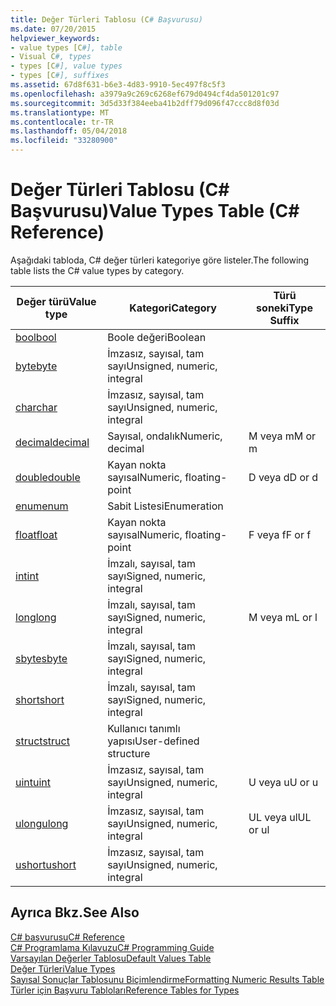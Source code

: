 ```yaml
---
title: Değer Türleri Tablosu (C# Başvurusu)
ms.date: 07/20/2015
helpviewer_keywords:
- value types [C#], table
- Visual C#, types
- types [C#], value types
- types [C#], suffixes
ms.assetid: 67d8f631-b6e3-4d83-9910-5ec497f8c5f3
ms.openlocfilehash: a3979a9c269c6268ef679d0494cf4da501201c97
ms.sourcegitcommit: 3d5d33f384eeba41b2dff79d096f47ccc8d8f03d
ms.translationtype: MT
ms.contentlocale: tr-TR
ms.lasthandoff: 05/04/2018
ms.locfileid: "33280900"
---
```

# <a name="value-types-table-c-reference"></a><span data-ttu-id="ab4f0-102">Değer Türleri Tablosu (C# Başvurusu)</span><span class="sxs-lookup"><span data-stu-id="ab4f0-102">Value Types Table (C# Reference)</span></span>
<span data-ttu-id="ab4f0-103">Aşağıdaki tabloda, C# değer türleri kategoriye göre listeler.</span><span class="sxs-lookup"><span data-stu-id="ab4f0-103">The following table lists the C# value types by category.</span></span>  
  
|<span data-ttu-id="ab4f0-104">Değer türü</span><span class="sxs-lookup"><span data-stu-id="ab4f0-104">Value type</span></span>|<span data-ttu-id="ab4f0-105">Kategori</span><span class="sxs-lookup"><span data-stu-id="ab4f0-105">Category</span></span>|<span data-ttu-id="ab4f0-106">Türü soneki</span><span class="sxs-lookup"><span data-stu-id="ab4f0-106">Type Suffix</span></span>|  
|----------------|--------------|-----------------|  
|[<span data-ttu-id="ab4f0-107">bool</span><span class="sxs-lookup"><span data-stu-id="ab4f0-107">bool</span></span>](../../../csharp/language-reference/keywords/bool.md)|<span data-ttu-id="ab4f0-108">Boole değeri</span><span class="sxs-lookup"><span data-stu-id="ab4f0-108">Boolean</span></span>||  
|[<span data-ttu-id="ab4f0-109">byte</span><span class="sxs-lookup"><span data-stu-id="ab4f0-109">byte</span></span>](../../../csharp/language-reference/keywords/byte.md)|<span data-ttu-id="ab4f0-110">İmzasız, sayısal, tam sayı</span><span class="sxs-lookup"><span data-stu-id="ab4f0-110">Unsigned, numeric, integral</span></span>||  
|[<span data-ttu-id="ab4f0-111">char</span><span class="sxs-lookup"><span data-stu-id="ab4f0-111">char</span></span>](../../../csharp/language-reference/keywords/char.md)|<span data-ttu-id="ab4f0-112">İmzasız, sayısal, tam sayı</span><span class="sxs-lookup"><span data-stu-id="ab4f0-112">Unsigned, numeric, integral</span></span>||  
|[<span data-ttu-id="ab4f0-113">decimal</span><span class="sxs-lookup"><span data-stu-id="ab4f0-113">decimal</span></span>](../../../csharp/language-reference/keywords/decimal.md)|<span data-ttu-id="ab4f0-114">Sayısal, ondalık</span><span class="sxs-lookup"><span data-stu-id="ab4f0-114">Numeric, decimal</span></span>|<span data-ttu-id="ab4f0-115">M veya m</span><span class="sxs-lookup"><span data-stu-id="ab4f0-115">M or m</span></span>|  
|[<span data-ttu-id="ab4f0-116">double</span><span class="sxs-lookup"><span data-stu-id="ab4f0-116">double</span></span>](../../../csharp/language-reference/keywords/double.md)|<span data-ttu-id="ab4f0-117">Kayan nokta sayısal</span><span class="sxs-lookup"><span data-stu-id="ab4f0-117">Numeric, floating-point</span></span>|<span data-ttu-id="ab4f0-118">D veya d</span><span class="sxs-lookup"><span data-stu-id="ab4f0-118">D or d</span></span>|  
|[<span data-ttu-id="ab4f0-119">enum</span><span class="sxs-lookup"><span data-stu-id="ab4f0-119">enum</span></span>](../../../csharp/language-reference/keywords/enum.md)|<span data-ttu-id="ab4f0-120">Sabit Listesi</span><span class="sxs-lookup"><span data-stu-id="ab4f0-120">Enumeration</span></span>||  
|[<span data-ttu-id="ab4f0-121">float</span><span class="sxs-lookup"><span data-stu-id="ab4f0-121">float</span></span>](../../../csharp/language-reference/keywords/float.md)|<span data-ttu-id="ab4f0-122">Kayan nokta sayısal</span><span class="sxs-lookup"><span data-stu-id="ab4f0-122">Numeric, floating-point</span></span>|<span data-ttu-id="ab4f0-123">F veya f</span><span class="sxs-lookup"><span data-stu-id="ab4f0-123">F or f</span></span>|  
|[<span data-ttu-id="ab4f0-124">int</span><span class="sxs-lookup"><span data-stu-id="ab4f0-124">int</span></span>](../../../csharp/language-reference/keywords/int.md)|<span data-ttu-id="ab4f0-125">İmzalı, sayısal, tam sayı</span><span class="sxs-lookup"><span data-stu-id="ab4f0-125">Signed, numeric, integral</span></span>||  
|[<span data-ttu-id="ab4f0-126">long</span><span class="sxs-lookup"><span data-stu-id="ab4f0-126">long</span></span>](../../../csharp/language-reference/keywords/long.md)|<span data-ttu-id="ab4f0-127">İmzalı, sayısal, tam sayı</span><span class="sxs-lookup"><span data-stu-id="ab4f0-127">Signed, numeric, integral</span></span>|<span data-ttu-id="ab4f0-128">M veya m</span><span class="sxs-lookup"><span data-stu-id="ab4f0-128">L or l</span></span>|  
|[<span data-ttu-id="ab4f0-129">sbyte</span><span class="sxs-lookup"><span data-stu-id="ab4f0-129">sbyte</span></span>](../../../csharp/language-reference/keywords/sbyte.md)|<span data-ttu-id="ab4f0-130">İmzalı, sayısal, tam sayı</span><span class="sxs-lookup"><span data-stu-id="ab4f0-130">Signed, numeric, integral</span></span>||  
|[<span data-ttu-id="ab4f0-131">short</span><span class="sxs-lookup"><span data-stu-id="ab4f0-131">short</span></span>](../../../csharp/language-reference/keywords/short.md)|<span data-ttu-id="ab4f0-132">İmzalı, sayısal, tam sayı</span><span class="sxs-lookup"><span data-stu-id="ab4f0-132">Signed, numeric, integral</span></span>||  
|[<span data-ttu-id="ab4f0-133">struct</span><span class="sxs-lookup"><span data-stu-id="ab4f0-133">struct</span></span>](../../../csharp/language-reference/keywords/struct.md)|<span data-ttu-id="ab4f0-134">Kullanıcı tanımlı yapısı</span><span class="sxs-lookup"><span data-stu-id="ab4f0-134">User-defined structure</span></span>||  
|[<span data-ttu-id="ab4f0-135">uint</span><span class="sxs-lookup"><span data-stu-id="ab4f0-135">uint</span></span>](../../../csharp/language-reference/keywords/uint.md)|<span data-ttu-id="ab4f0-136">İmzasız, sayısal, tam sayı</span><span class="sxs-lookup"><span data-stu-id="ab4f0-136">Unsigned, numeric, integral</span></span>|<span data-ttu-id="ab4f0-137">U veya u</span><span class="sxs-lookup"><span data-stu-id="ab4f0-137">U or u</span></span>|  
|[<span data-ttu-id="ab4f0-138">ulong</span><span class="sxs-lookup"><span data-stu-id="ab4f0-138">ulong</span></span>](../../../csharp/language-reference/keywords/ulong.md)|<span data-ttu-id="ab4f0-139">İmzasız, sayısal, tam sayı</span><span class="sxs-lookup"><span data-stu-id="ab4f0-139">Unsigned, numeric, integral</span></span>|<span data-ttu-id="ab4f0-140">UL veya ul</span><span class="sxs-lookup"><span data-stu-id="ab4f0-140">UL or ul</span></span>|  
|[<span data-ttu-id="ab4f0-141">ushort</span><span class="sxs-lookup"><span data-stu-id="ab4f0-141">ushort</span></span>](../../../csharp/language-reference/keywords/ushort.md)|<span data-ttu-id="ab4f0-142">İmzasız, sayısal, tam sayı</span><span class="sxs-lookup"><span data-stu-id="ab4f0-142">Unsigned, numeric, integral</span></span>||  
  
## <a name="see-also"></a><span data-ttu-id="ab4f0-143">Ayrıca Bkz.</span><span class="sxs-lookup"><span data-stu-id="ab4f0-143">See Also</span></span>  
 [<span data-ttu-id="ab4f0-144">C# başvurusu</span><span class="sxs-lookup"><span data-stu-id="ab4f0-144">C# Reference</span></span>](../../../csharp/language-reference/index.md)  
 [<span data-ttu-id="ab4f0-145">C# Programlama Kılavuzu</span><span class="sxs-lookup"><span data-stu-id="ab4f0-145">C# Programming Guide</span></span>](../../../csharp/programming-guide/index.md)  
 [<span data-ttu-id="ab4f0-146">Varsayılan Değerler Tablosu</span><span class="sxs-lookup"><span data-stu-id="ab4f0-146">Default Values Table</span></span>](../../../csharp/language-reference/keywords/default-values-table.md)  
 [<span data-ttu-id="ab4f0-147">Değer Türleri</span><span class="sxs-lookup"><span data-stu-id="ab4f0-147">Value Types</span></span>](../../../csharp/language-reference/keywords/value-types.md)  
 [<span data-ttu-id="ab4f0-148">Sayısal Sonuçlar Tablosunu Biçimlendirme</span><span class="sxs-lookup"><span data-stu-id="ab4f0-148">Formatting Numeric Results Table</span></span>](../../../csharp/language-reference/keywords/formatting-numeric-results-table.md)  
 [<span data-ttu-id="ab4f0-149">Türler için Başvuru Tabloları</span><span class="sxs-lookup"><span data-stu-id="ab4f0-149">Reference Tables for Types</span></span>](../../../csharp/language-reference/keywords/reference-tables-for-types.md)
